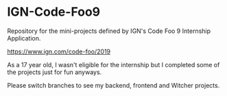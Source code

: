 # IGN-Code-Foo9
Repository for the mini-projects defined by IGN's Code Foo 9 Internship Application.

https://www.ign.com/code-foo/2019

As a 17 year old, I wasn't eligible for the internship but I completed some of the projects just for fun anyways.

Please switch branches to see my backend, frontend and Witcher projects.
